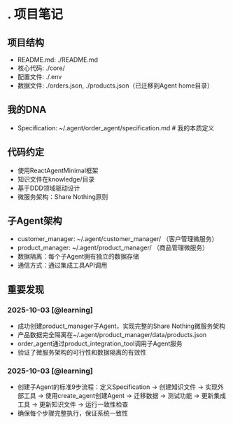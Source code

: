 # . 项目笔记

## 项目结构
- README.md: ./README.md
- 核心代码: ./core/
- 配置文件: ./.env
- 数据文件: ./orders.json, ./products.json（已迁移到Agent home目录）

## 我的DNA
- Specification: ~/.agent/order_agent/specification.md  # 我的本质定义

## 代码约定
- 使用ReactAgentMinimal框架
- 知识文件在knowledge/目录
- 基于DDD领域驱动设计
- 微服务架构：Share Nothing原则

## 子Agent架构
- customer_manager: ~/.agent/customer_manager/ （客户管理微服务）
- product_manager: ~/.agent/product_manager/ （商品管理微服务）
- 数据隔离：每个子Agent拥有独立的数据存储
- 通信方式：通过集成工具API调用

## 重要发现
### 2025-10-03 [@learning]
- 成功创建product_manager子Agent，实现完整的Share Nothing微服务架构
- 产品数据完全隔离在~/.agent/product_manager/data/products.json
- order_agent通过product_integration_tool调用子Agent服务
- 验证了微服务架构的可行性和数据隔离的有效性

### 2025-10-03 [@learning]
- 创建子Agent的标准9步流程：定义Specification → 创建知识文件 → 实现外部工具 → 使用create_agent创建Agent → 迁移数据 → 测试功能 → 更新集成工具 → 更新知识文件 → 运行一致性检查
- 确保每个步骤完整执行，保证系统一致性